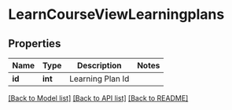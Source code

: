 # LearnCourseViewLearningplans

## Properties
Name | Type | Description | Notes
------------ | ------------- | ------------- | -------------
**id** | **int** | Learning Plan Id | 

[[Back to Model list]](../README.md#documentation-for-models) [[Back to API list]](../README.md#documentation-for-api-endpoints) [[Back to README]](../README.md)


